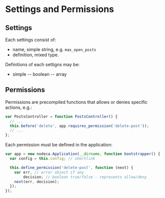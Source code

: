 Settings and Permissions
========================

Settings
--------

Each settings consist of:

- name, simple string, e.g. `max_open_posts`
- definition, mixed type.

Definitions of each settigns may be:

- simple
-- boolean
-- array


Permissions
-----------

Permissions are precompiled functions that allows or denies specific actions,
e.g.:

``` javascript
var PostsController = function PostsController() {
  // ...
  this.before('delete', app.requires_permission('delete-post'));
  // ...
};
```

Each permission must be defined in the application:

``` javascript
var app = new nodeca.Application(__dirname, function bootstrapper() {
  var config = this.config; // shortlink

  this.define_permission('delete-post', function (next) {
    var err, // error object if any
        decision; // boolean true/false - represents allow/deny
    next(err, decision);
  });
});
